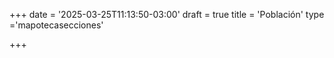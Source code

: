 +++
date = '2025-03-25T11:13:50-03:00'
draft = true
title = 'Población'
type ='mapotecasecciones'

+++
